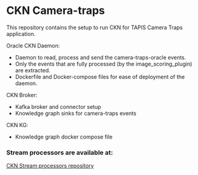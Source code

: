 # CKN Camera-traps 

This repository contains the setup to run CKN for TAPIS Camera Traps application. 

Oracle CKN Daemon:
- Daemon to read, process and send the camera-traps-oracle events. 
- Only the events that are fully processed (by the image_scoring_plugin) are extracted. 
- Dockerfile and Docker-compose files for ease of deployment of the daemon.

CKN Broker:
- Kafka broker and connector setup 
- Knowledge graph sinks for camera-traps events

CKN KG:
- Knowledge graph docker compose file





### Stream processors are available at:
[CKN Stream processors repository](https://github.com/Data-to-Insight-Center/ckn-stream-processors)